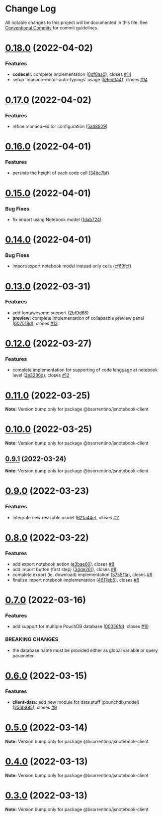 # Change Log

All notable changes to this project will be documented in this file.
See [Conventional Commits](https://conventionalcommits.org) for commit guidelines.

# [0.18.0](https://github.com/bsorrentino/js-notebook/compare/v0.17.0...v0.18.0) (2022-04-02)


### Features

* **codecell:** complete implementation ([0df0aa0](https://github.com/bsorrentino/js-notebook/commit/0df0aa0e5b705acdafbb816965678bc627f3284d)), closes [#14](https://github.com/bsorrentino/js-notebook/issues/14)
* setup 'monaco-editor-auto-typings' usage ([59eb044](https://github.com/bsorrentino/js-notebook/commit/59eb0449f1f556936a5fae834e766b7a4f2a50c9)), closes [#14](https://github.com/bsorrentino/js-notebook/issues/14)





# [0.17.0](https://github.com/bsorrentino/js-notebook/compare/v0.16.0...v0.17.0) (2022-04-02)


### Features

* refine monaco-editor configuration ([5a48829](https://github.com/bsorrentino/js-notebook/commit/5a488298b8936ca62d37be26b90507a1de7e95c8))





# [0.16.0](https://github.com/bsorrentino/js-notebook/compare/v0.15.0...v0.16.0) (2022-04-01)


### Features

* persiste the height of each code cell ([34bc7bf](https://github.com/bsorrentino/js-notebook/commit/34bc7bfde6bb96aecc7fe345ec6235502d165315))





# [0.15.0](https://github.com/bsorrentino/js-notebook/compare/v0.14.0...v0.15.0) (2022-04-01)


### Bug Fixes

* fix import using Notebook model ([1dab724](https://github.com/bsorrentino/js-notebook/commit/1dab724c4443db9b31c4735be05e052ad9e9b719))





# [0.14.0](https://github.com/bsorrentino/js-notebook/compare/v0.13.0...v0.14.0) (2022-04-01)


### Bug Fixes

* import/export notebook model instead only cells ([cf69fcf](https://github.com/bsorrentino/js-notebook/commit/cf69fcfa214b2afb21250a7128f43908efb59a9f))





# [0.13.0](https://github.com/bsorrentino/js-notebook/compare/v0.12.0...v0.13.0) (2022-03-31)


### Features

* add fontawesome support ([2bf9d68](https://github.com/bsorrentino/js-notebook/commit/2bf9d681220433fcbbc075419bb4a92cc6e97559))
* **preview:** complete implementation of collapsable preview panel ([607018d](https://github.com/bsorrentino/js-notebook/commit/607018d79c8cddc9eeac38ef8026f23fd47aa1c9)), closes [#13](https://github.com/bsorrentino/js-notebook/issues/13)





# [0.12.0](https://github.com/bsorrentino/js-notebook/compare/v0.11.0...v0.12.0) (2022-03-27)


### Features

* complete implementation for supporting of code language at notebook level ([3e3236d](https://github.com/bsorrentino/js-notebook/commit/3e3236db92b23ac397a7118bdbc8e622287978b8)), closes [#12](https://github.com/bsorrentino/js-notebook/issues/12)





# [0.11.0](https://github.com/bsorrentino/js-notebook/compare/v0.10.0...v0.11.0) (2022-03-25)

**Note:** Version bump only for package @bsorrentino/jsnotebook-client





# [0.10.0](https://github.com/bsorrentino/js-notebook/compare/v0.9.1...v0.10.0) (2022-03-25)

**Note:** Version bump only for package @bsorrentino/jsnotebook-client





## [0.9.1](https://github.com/bsorrentino/js-notebook/compare/v0.9.0...v0.9.1) (2022-03-24)

**Note:** Version bump only for package @bsorrentino/jsnotebook-client





# [0.9.0](https://github.com/bsorrentino/js-notebook/compare/v0.8.0...v0.9.0) (2022-03-23)


### Features

* integrate new resizable model ([621a44e](https://github.com/bsorrentino/js-notebook/commit/621a44ec86a012dbc1cdb47daf877ab12c17975a)), closes [#11](https://github.com/bsorrentino/js-notebook/issues/11)





# [0.8.0](https://github.com/bsorrentino/js-notebook/compare/v0.7.0...v0.8.0) (2022-03-22)


### Features

* add export notebook action ([e3bae60](https://github.com/bsorrentino/js-notebook/commit/e3bae6098afcdbb4a1f3ae8cdddf3927c57041d1)), closes [#8](https://github.com/bsorrentino/js-notebook/issues/8)
* add import button (first step) ([34de261](https://github.com/bsorrentino/js-notebook/commit/34de261f29105397e6feb2d454d11d78f2417943)), closes [#8](https://github.com/bsorrentino/js-notebook/issues/8)
* complete export (ie. download) implementation ([5755f1a](https://github.com/bsorrentino/js-notebook/commit/5755f1a61d53a3d2fbafa18f4fea50f1a0a08acd)), closes [#8](https://github.com/bsorrentino/js-notebook/issues/8)
* finalize import notebook implementation ([4617eb5](https://github.com/bsorrentino/js-notebook/commit/4617eb5c45b8c0ba67300c31744279b70dd67864)), closes [#8](https://github.com/bsorrentino/js-notebook/issues/8)





# [0.7.0](https://github.com/bsorrentino/js-notebook/compare/v0.6.0...v0.7.0) (2022-03-16)


### Features

* add support for multiple PouchDB database ([00356fd](https://github.com/bsorrentino/js-notebook/commit/00356fd7f1f42ad094202fce2cd5f3341d03e2fc)), closes [#10](https://github.com/bsorrentino/js-notebook/issues/10)


### BREAKING CHANGES

* the database name must be provided either as global variable or query parameter





# [0.6.0](https://github.com/bsorrentino/js-notebook/compare/v0.5.2...v0.6.0) (2022-03-15)


### Features

* **client-data:** add new module for data stuff (pounchdb,model) ([256b885](https://github.com/bsorrentino/js-notebook/commit/256b885b300278e4eff8ae94a3068ee68a56fedc)), closes [#9](https://github.com/bsorrentino/js-notebook/issues/9)





# [0.5.0](https://github.com/bsorrentino/js-notebook/compare/v0.4.10...v0.5.0) (2022-03-14)

**Note:** Version bump only for package @bsorrentino/jsnotebook-client





# [0.4.0](https://github.com/bsorrentino/js-notebook/compare/v0.2.3...v0.4.0) (2022-03-13)

**Note:** Version bump only for package @bsorrentino/jsnotebook-client





# [0.3.0](https://github.com/bsorrentino/js-notebook/compare/v0.2.3...v0.3.0) (2022-03-13)

**Note:** Version bump only for package @bsorrentino/jsnotebook-client
